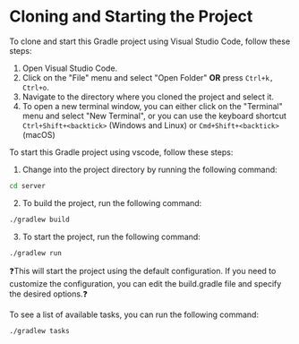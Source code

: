 # Cloning and Starting the Project

To clone and start this Gradle project using Visual Studio Code, follow these steps:

1. Open Visual Studio Code.
2. Click on the "File" menu and select "Open Folder" **OR** press `Ctrl+k, Ctrl+o`.
3. Navigate to the directory where you cloned the project and select it.
4. To open a new terminal window, you can either click on the "Terminal" menu and select "New Terminal", or you can use the keyboard shortcut `Ctrl+Shift+<backtick>` (Windows and Linux) or `Cmd+Shift+<backtick>` (macOS)

To start this Gradle project using vscode, follow these steps:

1. Change into the project directory by running the following command:

```bash
cd server
```

2. To build the project, run the following command:

```bash
./gradlew build
```

3. To start the project, run the following command:

```bash
./gradlew run
```

❓This will start the project using the default configuration. If you need to customize the configuration, you can edit the build.gradle file and specify the desired options.❓

To see a list of available tasks, you can run the following command:

```bash
./gradlew tasks
```
